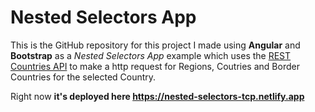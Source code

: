 # Nested Selectors App

This is the GitHub repository for this project I made using **Angular** and **Bootstrap** as a *Nested Selectors App* example which uses the [REST Countries API](https://restcountries.eu/) to make a http request for Regions, Coutries and Border Countries for the selected Country.

Right now **it's deployed here https://nested-selectors-tcp.netlify.app**
